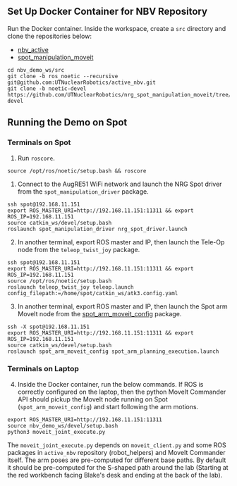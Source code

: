 ## Set Up Docker Container for NBV Repository

Run the Docker container. Inside the workspace, create a `src` directory and clone the repositories below:
- [nbv_active](https://github.com/UTNuclearRobotics/active_nbv/tree/ros_noetic)
- [spot_manipulation_moveit](https://github.com/UTNuclearRobotics/nrg_spot_manipulation_moveit/tree/noetic-devel)

```
cd nbv_demo_ws/src
git clone -b ros_noetic --recursive git@github.com:UTNuclearRobotics/active_nbv.git
git clone -b noetic-devel https://github.com/UTNuclearRobotics/nrg_spot_manipulation_moveit/tree/noetic-devel
```

## Running the Demo on Spot

### Terminals on Spot

1. Run `roscore`.

```
source /opt/ros/noetic/setup.bash && roscore
```

1. Connect to the AugRE51 WiFi network and launch the NRG Spot driver from the `spot_manipulation_driver` package. 
```
ssh spot@192.168.11.151
export ROS_MASTER_URI=http://192.168.11.151:11311 && export ROS_IP=192.168.11.151
source catkin_ws/devel/setup.bash 
roslaunch spot_manipulation_driver nrg_spot_driver.launch
```

2. In another terminal, export ROS master and IP, then launch the Tele-Op node from the `teleop_twist_joy` package.
```
ssh spot@192.168.11.151 
export ROS_MASTER_URI=http://192.168.11.151:11311 && export ROS_IP=192.168.11.151
source /opt/ros/noetic/setup.bash
roslaunch teleop_twist_joy teleop.launch config_filepath:=/home/spot/catkin_ws/atk3.config.yaml
```

3. In another terminal, export ROS master and IP, then launch the Spot arm MoveIt node from the [spot_arm_moveit_config](https://github.com/UTNuclearRobotics/nrg_spot_manipulation_moveit/tree/noetic-devel) package.
```
ssh -X spot@192.168.11.151 
export ROS_MASTER_URI=http://192.168.11.151:11311 && export ROS_IP=192.168.11.151
source catkin_ws/devel/setup.bash
roslaunch spot_arm_moveit_config spot_arm_planning_execution.launch
```


### Terminals on Laptop

4. Inside the Docker container, run the below commands. If ROS is correctly configured on the laptop, then the python MoveIt Commander API should pickup the MoveIt node running on Spot (`spot_arm_moveit_config`) and start following the arm motions.
```
export ROS_MASTER_URI=http://192.168.11.151:11311
source nbv_demo_ws/devel/setup.bash
python3 moveit_joint_execute.py
```

The `moveit_joint_execute.py` depends on `moveit_client.py` and some ROS packages in `active_nbv` repository (robot_helpers) and MoveIt Commander itself. The arm poses are pre-computed for different base paths. By default it should be pre-computed for the S-shaped path around the lab (Starting at the red workbench facing Blake's desk and ending at the back of the lab).
